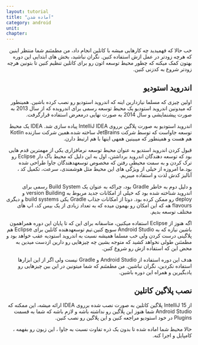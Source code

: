 ```yaml
---
layout: tutorial
title: "آماده شدن"
category: android
unit: 
chapter: 
---
```



<div dir="rtl" markdown="1">



خب حالا که فهمیدید چه کارهایی میشه با کاتلین انجام داد، من مطمئنم شما منتظر اینین که هرچه زودتر در عمل ازش استفاده کنین. نگران نباشید، بخش های ابتدایی این دوره بهتون کمک میکنه که چطور محیط توسعه اتون رو برای کاتلین تنظیم کنین تا بتونین هرچه زودتر شروع به کدزنی کنین.



<div dir="rtl" markdown="1" id="اندروید-استودیو" >

## اندروید استودیو

</div>

اولین چیزی که مسلما نیازدارین اینه که اندروید استودیو رو نصب کرده باشین. همینطور که میدونین اندروید استودیو یک محیط توسعه رسمی برای اندرویده که از سال 2013 به صورت پیشنمایشی و سال 2014 به صورت نهایی درمعرض استفاده قرارگرفت.

اندروید استودیو به صورت پلاگین برروی IntelliJ IDEA پیاده سازی شد. IDEA یک محیط توسعه جاواست که توسط شرکت JetBrains ساخته شده.همین شرکت سازنده Kotlin هم هست و همینطور که میبینین همه­ی این­ها با هم ارتبط دارن.

قبول کردن اندروید استدیو به عنوان محیط توسعه نرم­افزاری یکی از مهم­ترین قدم هایی بود که توسعه دهندگان اندروید برداشتن، اول به این دلیل که محیط باگ دار Eclipse رو ترک کردن و به سمت محیطی رفتن که مخصوص توسعه­دهندگان جاوا طراحی شده بود.ما امروزه از خیلی از ویژگی های این محیط مثل هوشمندی، سرعت، تکمیل کد ، آنالیز کدش لذت و استفاده می­بریم.

و دلیل دوم به خاطر Gradle بود، چراکه به عنوان یک Build System رسمی برای اندروید شناخته شده بود که خیلی از امکانات جدید مربوط به version Building و deploy رو ممکن کرده بود. دوتا از امکانات جذاب Gradle یکی build systems و دیگری flavours هه که این امکان رو بهمون میده که به تعداد زیادی از یک بیس کد، اپ های مختلف توسعه بدیم.

اگه هنوز از Eclipse استفاده میکنین، متاسفانه برای این که تا پایان این دوره همراهمون باشین نیازه که به Android­ Studio سویچ کنین.تیم توسعه­دهنده کاتلین برای Eclipse هم پلاگینی درست کردن ولی خب مسلما همیشه نسبت به اندروید استودیه عقب خواهد بود و مطمئنن طولی نخواهد کشید که متوجه بشین چه چیزهایی رو دارین ازدست میدین به محض این که استفاده ازش رو شروع کنین.

هدف این دوره استفاده از Android Studio و Gradle نیست ولی اگر از این ابزار­ها استفاده نکردین، نگران نباشین. من مطمئنم که شما میتونین در این بین چیزهایی رو یادبگیرین و همراه این دوره باشین.



<div dir="rtl" markdown="1" id="نصب-پلاگین-کاتلین" >

## نصب پلاگین کاتلین

</div>

از IntelliJ 15 پلاگین کاتلین به صورت نصب شده برروی IDEA ارائه میشه، این ممکنه که Android Studio شما هنوز این پلاگین رو نداشته باشه و لازم باشه که شما به قسمت Plugins در خود استودیو مراجعه کنین و این پلاگین رو نصب کنین.

حالا محیط شما اماده شده تا بدون یک ذره تفاوت نسبت به جاوا ، این زبون رو بفهمه ، کامپایل و اجرا کنه.








